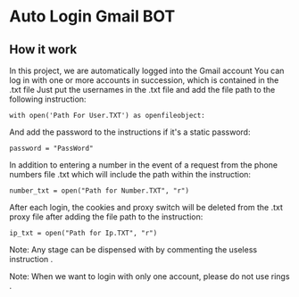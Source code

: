# Auto Login Gmail BOT

## How it work

In this project, we are automatically logged into the Gmail account
You can log in with one or more accounts in succession, which is contained in the .txt file
Just put the usernames in the .txt file and add the file path to the following instruction: 
```
with open('Path For User.TXT') as openfileobject:
```
And add the password to the instructions if it's a static password:
```
password = "PassWord"
```
In addition to entering a number in the event of a request from the phone numbers file .txt
which will include the path within the instruction: 
```
number_txt = open("Path for Number.TXT", "r")
```
After each login, the cookies and proxy switch will be deleted from the .txt proxy file after adding the file path to the instruction:
```
ip_txt = open("Path for Ip.TXT", "r")
```
Note: Any stage can be dispensed with by commenting the useless instruction .

Note: When we want to login with only one account, please do not use rings .